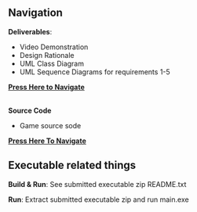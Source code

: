 ## Navigation

**Deliverables**:
- Video Demonstration
- Design Rationale
- UML Class Diagram
- UML Sequence Diagrams for requirements 1-5

[**Press Here to Navigate**](./Sprint2_Deliverables)

\
**Source Code**
- Game source sode


[**Press Here To Navigate**](./Sprint2_Game/)

## Executable related things
**Build & Run**: See submitted executable zip README.txt


**Run**: Extract submitted executable zip and run main.exe